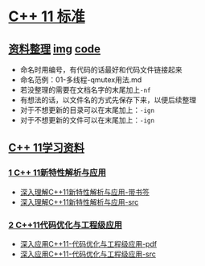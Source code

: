 # [C++ 11 标准](./)   

## [资料整理](./01-C++11-study)     [img](./01-C++11-study/img)     [code](./03-code)

- 命名时用编号，有代码的话最好和代码文件链接起来     
- 命名范例：01-多线程-qmutex用法.md  
- 若没整理的需要在文档名字的末尾加上`-nf`  
- 有想法的话，以文件名的方式先保存下来，以便后续整理   
- 对于不想更新的目录可以在末尾加上：`-ign`   
- 对于不想更新的文件可以在末尾加上：`-ign`    

## [C++ 11学习资料](./00-C++11-book)
### [1 C++ 11新特性解析与应用](./00-C++11-book/01-C++11-analysis)
- [深入理解C++11新特性解析与应用-带书签](./00-C++11-book/01-C++11-analysis/02-深入理解C++11新特性解析与应用-带书签.pdf)
- [深入理解C++11新特性解析与应用-src](./00-C++11-book/01-C++11-analysis/src)

### [2 C++11代码优化与工程级应用](./00-C++11-book/02-C++11-application)
- [深入应用C++11-代码优化与工程级应用-pdf](./00-C++11-book/02-C++11-application/01-深入应用C++11-代码优化与工程级应用.pdf)
- [深入应用C++11-代码优化与工程级应用-src](./00-C++11-book/02-C++11-application/src)


